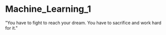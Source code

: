 # Machine_Learning_1
"You have to fight to reach your dream. You have to sacrifice and work hard for it."
